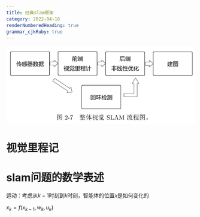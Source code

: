 ```yaml
---
title: 经典slam框架
category: 2022-04-18
renderNumberedHeading: true
grammar_cjkRuby: true
---
```


![enter description here](./images/1650262060452.png)
# 视觉里程记

# slam问题的数学表述
运动：考虑从$k-1$时刻到$k$时刻，智能体的位置$x$是如何变化的

$x_k=f(x_{k-1},w_k,u_k)$